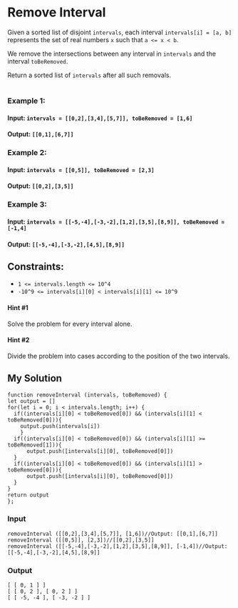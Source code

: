 # Remove Interval

Given a sorted list of disjoint `intervals`, each interval `intervals[i] = [a, b]` represents the set of real numbers `x` such that `a <= x < b`.

We remove the intersections between any interval in `intervals` and the interval `toBeRemoved`.

Return a sorted list of `intervals` after all such removals.

 #

### Example 1:
#### Input: `intervals = [[0,2],[3,4],[5,7]], toBeRemoved = [1,6]`
#### Output: `[[0,1],[6,7]]`
### Example 2:
#### Input: `intervals = [[0,5]], toBeRemoved = [2,3]`
#### Output: `[[0,2],[3,5]]`
### Example 3:
#### Input: `intervals = [[-5,-4],[-3,-2],[1,2],[3,5],[8,9]], toBeRemoved = [-1,4]`
#### Output: `[[-5,-4],[-3,-2],[4,5],[8,9]]`

## Constraints:

- `1 <= intervals.length <= 10^4`
- `-10^9 <= intervals[i][0] < intervals[i][1] <= 10^9`
#### Hint #1  
Solve the problem for every interval alone.
#### Hint #2  
Divide the problem into cases according to the position of the two intervals.

## My Solution
```
function removeInterval (intervals, toBeRemoved) {
let output = []
for(let i = 0; i < intervals.length; i++) {
  if((intervals[i][0] < toBeRemoved[0]) && (intervals[i][1] < toBeRemoved[0])){
    output.push(intervals[i])
    }
  if((intervals[i][0] < toBeRemoved[0]) && (intervals[i][1] >= toBeRemoved[1])){
      output.push([intervals[i][0], toBeRemoved[0]])
  } 
  if((intervals[i][0] < toBeRemoved[0]) && (intervals[i][1] > toBeRemoved[0])){
      output.push([intervals[i][0], toBeRemoved[0]])
  }
}
return output
};
```

### Input
```
removeInterval ([[0,2],[3,4],[5,7]], [1,6])//Output: [[0,1],[6,7]]
removeInterval ([[0,5]], [2,3])//[[0,2],[3,5]]
removeInterval ([[-5,-4],[-3,-2],[1,2],[3,5],[8,9]], [-1,4])//Output: [[-5,-4],[-3,-2],[4,5],[8,9]]
```

### Output
```
[ [ 0, 1 ] ]
[ [ 0, 2 ], [ 0, 2 ] ]
[ [ -5, -4 ], [ -3, -2 ] ]
```
